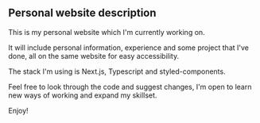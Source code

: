 ## Personal website description

This is my personal website which I'm currently working on. 

It will include personal information, experience and some project that I've done, all on the same website for easy accessibility. 

The stack I'm using is Next.js, Typescript and styled-components.

Feel free to look through the code and suggest changes, I'm open to learn new ways of working and expand my skillset. 

Enjoy!
